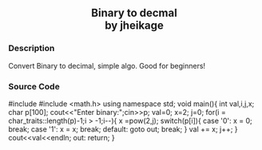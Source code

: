 ﻿<div align="center">

## Binary to decmal<br/>by jheikage

</div>

### Description

Convert Binary to decimal, simple algo. Good for beginners!

### Source Code

#include <iostream>
#include <math.h>
using namespace std;
void main(){
	int val,i,j,x;
	char p[100];
	cout<<"Enter binary:";cin>>p;
	val=0;
	x=2;
	j=0;
	for(i = char_traits<char>::length(p)-1;i > -1;i--){
		x =pow(2,j);
		switch(p[i]){
		case '0':
			x = 0;
			break;
		case '1':
			x = x;
			break;
		default:
			goto out;
			break;
		}
		val += x;
		j++;
	}
	cout<<val<<endln;
out:
	return;
}

